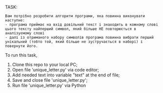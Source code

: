 TASK:
```
Вам потрібно розробити алгоритм програми, яка повинна виконувати наступне:
- програма приймає на вхід довільний текст і знаходить в кожному слові цього тексту найперший символ, який більше НЕ повторюється в аналізуємому слові
- далі із отриманого набору символів програма повинна вибрати перший унікальний (тобто той, який більше не зустручається в наборі) і повернути його.
```

To run this task, 
1) Clone this repo to your local PC;
2) Open file 'unique_letter.py' via code editor;
3) Add needed text into variable "text" at the end of file;
4) Save and close file 'unique_letter.py';
5) Run file 'unique_letter.py' via Python

